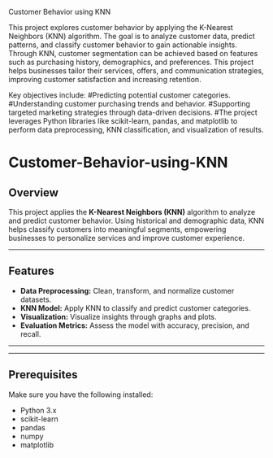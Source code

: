 Customer Behavior using KNN

This project explores customer behavior by applying the K-Nearest Neighbors (KNN) algorithm. The goal is to analyze customer data, predict patterns, and classify customer behavior to gain actionable insights. Through KNN, customer segmentation can be achieved based on features such as purchasing history, demographics, and preferences. This project helps businesses tailor their services, offers, and communication strategies, improving customer satisfaction and increasing retention.

Key objectives include:
#Predicting potential customer categories.
#Understanding customer purchasing trends and behavior.
#Supporting targeted marketing strategies through data-driven decisions.
#The project leverages Python libraries like scikit-learn, pandas, and matplotlib to perform data preprocessing, KNN classification, and visualization of results.

# Customer-Behavior-using-KNN

## Overview
This project applies the **K-Nearest Neighbors (KNN)** algorithm to analyze and predict customer behavior.
Using historical and demographic data, KNN helps classify customers into meaningful segments, empowering businesses to personalize services and improve customer experience.

---

## Features
- **Data Preprocessing:** Clean, transform, and normalize customer datasets.
- **KNN Model:** Apply KNN to classify and predict customer categories.
- **Visualization:** Visualize insights through graphs and plots.
- **Evaluation Metrics:** Assess the model with accuracy, precision, and recall.

---
---

## Prerequisites
Make sure you have the following installed:
- Python 3.x
- scikit-learn
- pandas
- numpy
- matplotlib


